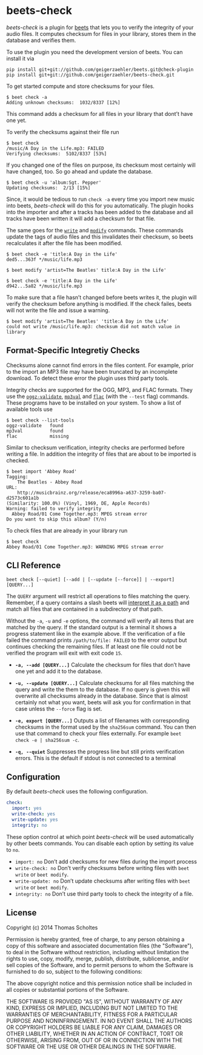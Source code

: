 beets-check
===========

*beets-check* is a plugin for [beets][] that lets you to verify the integrity
of your audio files. It computes checksum for files in your library, stores
them in the database and verifies them.

To use the plugin you need the development version of beets. You can
install it via
```
pip install git+git://github.com/geigerzaehler/beets.git@check-plugin
pip install git+git://github.com/geigerzaehler/beets-check.git
```

To get started compute and store checksums for your files.
```
$ beet check -a
Adding unknown checksums:  1032/8337 [12%]
```
This command adds a checksum for all files in your library that dont’t
have one yet.

To verify the checksums against their file run
```
$ beet check
/music/A Day in the Life.mp3: FAILED
Verifying checksums:  5102/8337 [53%]
```

If you changed one of the files on purpose, its checksum most certainly will
have changed, too. So go ahead and update the database.
```
$ beet check -u 'album:Sgt. Pepper'
Updating checksums:  2/13 [15%]
```

Since, it would be tedious to run `check -a` every time you import new music
into beets, *beets-check* will do this for you automatically. The plugin
hooks into the importer and after a tracks has been added to the
database and all tracks have been written it will add a checksum for
that file.

The same goes for the [`write`][write] and [`modify`][modify]
commands. These commands update the tags of audio files and this
invalidates their checksum, so beets recalculates it after the file has
been modified.
```
$ beet check -e 'title:A Day in the Life'
ded5...363f */music/life.mp3

$ beet modify 'artist=The Beatles' title:A Day in the Life'

$ beet check -e 'title:A Day in the Life'
d942...5a82 */music/life.mp3
```

To make sure that a file hasn’t changed before beets writes it, the
plugin will verify the checksum before anything is modified.  If the
check failes, beets will not write the file and issue a warning.


```
$ beet modify 'artist=The Beatles' 'title:A Day in the Life'
could not write /music/life.mp3: checksum did not match value in library
```


[beets]: http://beets.readthedocs.org/en/latest
[write]: http://beets.readthedocs.org/en/latest/reference/cli.html#write
[modify]: http://beets.readthedocs.org/en/latest/reference/cli.html#modify


Format-Specific Integretiy Checks
---------------------------------

Checksums alone cannot find errors in the files content. For example,
prior to the import an MP3 file may have been truncated by an incomplete
download. To detect these error the plugin uses third party tools.

Integrity checks are supported for the OGG, MP3, and FLAC formats. They
use the [`oggz-validate`][oggz-validate], [`mp3val`][mp3val] and
[`flac`][flac] (with the `--test` flag) commands. These programs have to
be installed on your system. To show a list of available tools use

```
$ beet check --list-tools
oggz-validate   found
mp3val          found
flac            missing
```

Similar to checksum verification, integrity checks are performed before
writing a file. In addition the integrity of files that are about to be
imported is checked.

```
$ beet import 'Abbey Road'
Tagging:
    The Beatles - Abbey Road
URL:
    http://musicbrainz.org/release/eca8996a-a637-3259-ba07-d2573c601a1b
(Similarity: 100.0%) (Vinyl, 1969, DE, Apple Records)
Warning: failed to verify integrity
  Abbey Road/01 Come Together.mp3: MPEG stream error
Do you want to skip this album? (Y/n)
```

To check files that are already in your library run
```
$ beet check
Abbey Road/01 Come Together.mp3: WARNING MPEG stream error
```

[flac]: https://xiph.org/flac/documentation_tools_flac.html
[mp3val]: http://mp3val.sourceforge.net/
[oggz-validate]: https://www.xiph.org/oggz/


CLI Reference
-------------

```
beet check [--quiet] [--add | [--update [--force]] | --export] [QUERY...]
```

The `QUERY` argument will restrict all operations to files matching the
query.  Remember, if a query contains a slash beets will [interpret it
as a path][path query] and match all files that are contained in a
subdirectory of that path.

Without the `-a`, `-u` and `-e` options, the command will verify all
items that are matched by the query. If the standard output is a
terminal it shows a progress statement like in the example above. If the
verification of a file failed the command prints `/path/to/file: FAILED`
to the error output but continues checking the remaining files. If at
least one file could not be verified the program will exit with exit
code `15`.

- **`-a, --add [QUERY...]`** Calculate the checksum for files that don’t have one yet
  and add it to the database.

- **`-u, --update [QUERY...]`** Calculate checksums for all files matching the
  query and write the them to the database. If no query is given this will
  overwrite all checksums already in the database. Since that is almost
  certainly not what you want, beets will ask you for confirmation in that
  case unless the `--force` flag is set.

- **`-e, export [QUERY...]`** Outputs a list of filenames with corresponding
  checksums in the format used by the `sha256sum` command. You can then use
  that command to check your files externally. For example
  `beet check -e | sha256sum -c`.

- **`-q, --quiet`** Suppresses the progress line but still prints verification
  errors. This is the default if stdout is not connected to a terminal

[path query]: http://beets.readthedocs.org/en/latest/reference/query.html#path-queries


Configuration
-------------

By default *beets-check* uses the following configuration.

```yaml
check:
  import: yes
  write-check: yes
  write-update: yes
  integrity: no
```

These option control at which point *beets-check* will be used automatically by
other beets commands. You can disable each option by setting its value to `no`.

* `import: no` Don’t add checksums for new files during the import process
* `write-check: no` Don’t verify checksums before writing files with
  `beet write` or `beet modify`.
* `write-update: no` Don’t update checksums after writing files with
  `beet write` or `beet modify`.
* `integrity: no` Don’t use third party tools to check the integrity of
  a file.


License
-------

Copyright (c) 2014 Thomas Scholtes

Permission is hereby granted, free of charge, to any person obtaining a
copy of this software and associated documentation files (the "Software"), to
deal in the Software without restriction, including without limitation the
rights to use, copy, modify, merge, publish, distribute, sublicense, and/or
sell copies of the Software, and to permit persons to whom the Software is
furnished to do so, subject to the following conditions:

The above copyright notice and this permission notice shall be included in
all copies or substantial portions of the Software.

THE SOFTWARE IS PROVIDED "AS IS", WITHOUT WARRANTY OF ANY KIND, EXPRESS OR
IMPLIED, INCLUDING BUT NOT LIMITED TO THE WARRANTIES OF MERCHANTABILITY,
FITNESS FOR A PARTICULAR PURPOSE AND NONINFRINGEMENT. IN NO EVENT SHALL THE
AUTHORS OR COPYRIGHT HOLDERS BE LIABLE FOR ANY CLAIM, DAMAGES OR OTHER
LIABILITY, WHETHER IN AN ACTION OF CONTRACT, TORT OR OTHERWISE, ARISING FROM,
OUT OF OR IN CONNECTION WITH THE SOFTWARE OR THE USE OR OTHER DEALINGS IN THE
SOFTWARE.

